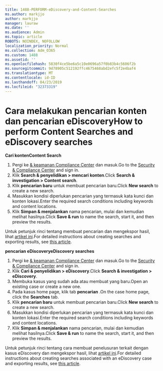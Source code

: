 ```yaml
---
title: 1488-PERFORM-eDiscovery-and-Content-Searches
ms.author: markjjo
author: markjjo
manager: lauraw
ms.date: ''
ms.audience: Admin
ms.topic: article
ROBOTS: NOINDEX, NOFOLLOW
localization_priority: Normal
ms.collection: Adm_O365
ms.custom: 1488
ms.assetid: ''
ms.openlocfilehash: 5830f4ce5be6a5c10e0696a57f0b83b4c5606f2b
ms.sourcegitcommit: 9d78905c512192ffc4675468abd2efc5f2e4baf4
ms.translationtype: MT
ms.contentlocale: id-ID
ms.lasthandoff: 04/23/2019
ms.locfileid: "32373319"
---
```

# <a name="how-to-perform-content-searches-and-ediscovery-searches"></a><span data-ttu-id="0cbff-102">Cara melakukan pencarian konten dan pencarian eDiscovery</span><span class="sxs-lookup"><span data-stu-id="0cbff-102">How to perform Content Searches and eDiscovery searches</span></span>

<span data-ttu-id="0cbff-103">**Cari konten**</span><span class="sxs-lookup"><span data-stu-id="0cbff-103">**Content Search**</span></span>

1. <span data-ttu-id="0cbff-104">Pergi ke [& keamanan Compliance Center](https://protection.office.com) dan masuk.</span><span class="sxs-lookup"><span data-stu-id="0cbff-104">Go to the [Security & Compliance Center](https://protection.office.com) and sign in.</span></span>
2. <span data-ttu-id="0cbff-105">Klik **Search & penyelidikan > mencari konten**.</span><span class="sxs-lookup"><span data-stu-id="0cbff-105">Click **Search & investigation > Content search**.</span></span>
3. <span data-ttu-id="0cbff-106">Klik **pencarian baru** untuk membuat pencarian baru.</span><span class="sxs-lookup"><span data-stu-id="0cbff-106">Click **New search** to create a new search.</span></span>
4. <span data-ttu-id="0cbff-107">Masukkan kondisi diperlukan pencarian yang termasuk kata kunci dan konten lokasi.</span><span class="sxs-lookup"><span data-stu-id="0cbff-107">Enter the required search conditions including keywords and content locations.</span></span>  
5. <span data-ttu-id="0cbff-108">Klik **Simpan & menjalankan** nama pencarian, mulai dan kemudian melihat hasilnya.</span><span class="sxs-lookup"><span data-stu-id="0cbff-108">Click **Save & run** to name the search, start it, and then preview the results.</span></span> 
 
<span data-ttu-id="0cbff-109">Untuk petunjuk rinci tentang membuat pencarian dan mengekspor hasil, lihat [artikel ini](https://docs.microsoft.com/office365/securitycompliance/content-search).</span><span class="sxs-lookup"><span data-stu-id="0cbff-109">For detailed instructions about creating searches and exporting results, see [this article](https://docs.microsoft.com/office365/securitycompliance/content-search).</span></span>

<span data-ttu-id="0cbff-110">**pencarian eDiscovery**</span><span class="sxs-lookup"><span data-stu-id="0cbff-110">**eDiscovery searches**</span></span>

1. <span data-ttu-id="0cbff-111">Pergi ke [& keamanan Compliance Center](https://protection.office.com) dan masuk.</span><span class="sxs-lookup"><span data-stu-id="0cbff-111">Go to the [Security & Compliance Center](https://protection.office.com) and sign in.</span></span>
2. <span data-ttu-id="0cbff-112">Klik **Cari & penyelidikan > eDiscovery**.</span><span class="sxs-lookup"><span data-stu-id="0cbff-112">Click **Search & investigation > eDiscovery**.</span></span>
3. <span data-ttu-id="0cbff-113">Membuka kasus yang sudah ada atau membuat yang baru.</span><span class="sxs-lookup"><span data-stu-id="0cbff-113">Open an existing case or create a new one.</span></span>
4. <span data-ttu-id="0cbff-114">Pada kasus home page, klik tab **pencarian** .</span><span class="sxs-lookup"><span data-stu-id="0cbff-114">On the case home page, click the **Searches** tab.</span></span>  
5. <span data-ttu-id="0cbff-115">Klik **pencarian baru** untuk membuat pencarian baru.</span><span class="sxs-lookup"><span data-stu-id="0cbff-115">Click **New search** to create a new search.</span></span>
6. <span data-ttu-id="0cbff-116">Masukkan kondisi diperlukan pencarian yang termasuk kata kunci dan konten lokasi.</span><span class="sxs-lookup"><span data-stu-id="0cbff-116">Enter the required search conditions including keywords and content locations.</span></span>  
7. <span data-ttu-id="0cbff-117">Klik **Simpan & menjalankan** nama pencarian, mulai dan kemudian melihat hasilnya.</span><span class="sxs-lookup"><span data-stu-id="0cbff-117">Click **Save & run** to name the search, start it, and then preview the results.</span></span>

<span data-ttu-id="0cbff-118">Untuk petunjuk rinci tentang cara membuat penelusuran terkait dengan kasus eDiscovery dan mengekspor hasil, lihat [artikel ini](https://docs.microsoft.com/office365/securitycompliance/ediscovery-cases).</span><span class="sxs-lookup"><span data-stu-id="0cbff-118">For detailed instructions about creating searches associated with an eDiscovery case and exporting results, see [this article](https://docs.microsoft.com/office365/securitycompliance/ediscovery-cases).</span></span>